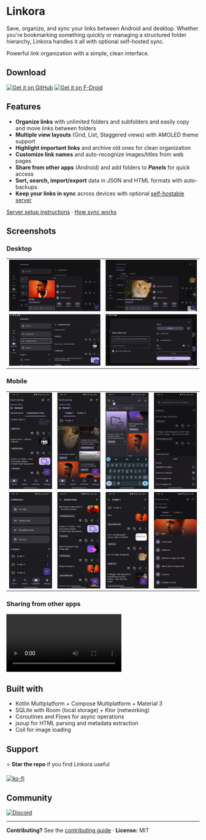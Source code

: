 # Linkora

Save, organize, and sync your links between Android and desktop. Whether you're bookmarking something quickly or managing a structured folder hierarchy, Linkora handles it all with optional self-hosted sync.

Powerful link organization with a simple, clean interface.

## Download

[<img src="https://github.com/user-attachments/assets/a50513b3-dbf8-48c1-bff8-1f4215fefbb9"
alt="Get it on GitHub"
height="80">](https://github.com/sakethpathike/Linkora/releases) [<img src="https://f-droid.org/badge/get-it-on.png"
alt="Get it on F-Droid"
height="80">](https://f-droid.org/packages/com.sakethh.linkora)

## Features
- **Organize links** with unlimited folders and subfolders and easily copy and move links between folders
- **Multiple view layouts** (Grid, List, Staggered views) with AMOLED theme support
- **Highlight important links** and archive old ones for clean organization
- **Customize link names** and auto-recognize images/titles from web pages
- **Share from other apps** (Android) and add folders to **_Panels_** for quick access
- **Sort, search, import/export** data in JSON and HTML formats with auto-backups
- **Keep your links in sync** across devices with optional [self-hostable server](https://github.com/LinkoraApp/sync-server)

[Server setup instructions](docs/ServerConnectionSetup.md) · [How sync works](https://sakethpathike.github.io/blog/synchronization-in-linkora)

## Screenshots

### Desktop

|                    |                    |
|--------------------|--------------------|
| ![](assets/t1.png) | ![](assets/t2.png) |
| ![](assets/t3.png) | ![](assets/t5.png) |

### Mobile

|                    |                    |                    |                    |
|--------------------|--------------------|--------------------|--------------------|
| ![](assets/m1.png) | ![](assets/m2.png) | ![](assets/m3.png) | ![](assets/m4.png) |
| ![](assets/m5.png) | ![](assets/m6.png) | ![](assets/m7.png) | ![](assets/m8.png) |

### Sharing from other apps

<video src="https://github.com/user-attachments/assets/65fdbdb9-83da-4d83-9dd9-2fa3e3504bc0"></video>

## Built with

- Kotlin Multiplatform + Compose Multiplatform + Material 3
- SQLite with Room (local storage) + Ktor (networking)
- Coroutines and Flows for async operations
- jsoup for HTML parsing and metadata extraction
- Coil for image loading

## Support

⭐️ **Star the repo** if you find Linkora useful  

[![ko-fi](https://ko-fi.com/img/githubbutton_sm.svg)](https://ko-fi.com/sakethpathike)

## Community

[![Discord](https://discord.com/api/guilds/1214971383352664104/widget.png?style=banner2)](https://discord.gg/ZDBXNtv8MD)

---

**Contributing?** See the [contributing guide](CONTRIBUTING.md) · **License:** MIT